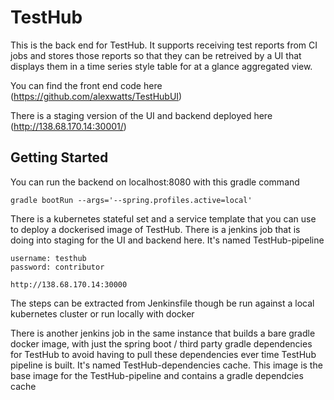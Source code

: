# TestHub

This is the back end for TestHub. It supports receiving test reports from CI jobs and stores those reports so that they can be retreived by a UI that displays them in a time series style table for at a glance aggregated view.

You can find the front end code here (https://github.com/alexwatts/TestHubUI)

There is a staging version of the UI and backend deployed here (http://138.68.170.14:30001/)

## Getting Started

You can run the backend on localhost:8080 with this gradle command

```
gradle bootRun --args='--spring.profiles.active=local'
```

There is a kubernetes stateful set and a service template that you can use to deploy a dockerised image of TestHub.
There is a jenkins job that is doing into staging for the UI and backend here. It's named TestHub-pipeline

```
username: testhub
password: contributor

http://138.68.170.14:30000
```

The steps can be extracted from Jenkinsfile though be run against a local kubernetes cluster or run locally with docker

There is another jenkins job in the same instance that builds a bare gradle docker image, with just the spring boot / third party gradle dependencies for TestHub to avoid having to pull these dependencies ever time TestHub pipeline is built. It's named TestHub-dependencies cache. This image is the base image for the TestHub-pipeline and contains a gradle dependcies cache
